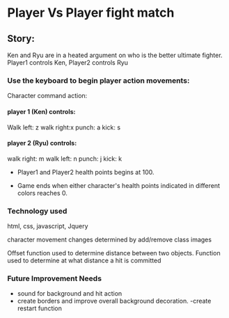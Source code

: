 # Player Vs Player fight match
## Story:
Ken and Ryu are in a heated argument on who is the better ultimate fighter.
Player1 controls Ken, Player2 controls Ryu

### Use the keyboard to begin player action movements:
Character command action:

#### player 1 (Ken) controls:
Walk left: z
walk right:x
punch: a
kick: s


#### player 2 (Ryu) controls:
walk right: m
walk left: n
punch: j
kick: k

- Player1 and Player2 health points begins at 100.

- Game ends when either character's health points indicated in
different colors reaches 0.

### Technology used
html, css, javascript, Jquery

character movement changes determined by add/remove class images

Offset function used to determine distance between two objects.
Function used to determine at what distance a hit is committed

### Future Improvement Needs
- sound for background and hit action
- create borders and improve overall background decoration.
-create restart function
